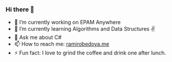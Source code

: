 ### Hi there 👋

- 🔭 I’m currently working on EPAM Anywhere
- 🌱 I’m currently learning Algorithms and Data Structures ✌
- 💬 Ask me about C#
- 📫 How to reach me: [ramirobedoya.me](https://ramirobedoya.me/)
- ⚡ Fun fact: I love to grind the coffee and drink one after lunch.








<!--
**Whistler092/Whistler092** is a ✨ _special_ ✨ repository because its `README.md` (this file) appears on your GitHub profile.
![whistler092's GitHub stats](https://github-readme-stats.vercel.app/api?username=whistler092&show_icons=true)
[![Top Langs](https://github-readme-stats.vercel.app/api/top-langs/?username=whistler092)](https://github.com/Whistler092?tab=repositories)


Here are some ideas to get you started:

- 🔭 I’m currently working on ...
- 🌱 I’m currently learning ...
- 👯 I’m looking to collaborate on ...
- 🤔 I’m looking for help with ...
- 💬 Ask me about ...
- 📫 How to reach me: ...
- 😄 Pronouns: ...
- ⚡ Fun fact: ...
-->
